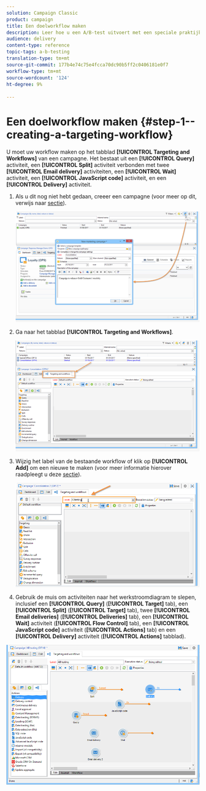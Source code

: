 ```yaml
---
solution: Campaign Classic
product: campaign
title: Een doelworkflow maken
description: Leer hoe u een A/B-test uitvoert met een speciale praktijkcase.
audience: delivery
content-type: reference
topic-tags: a-b-testing
translation-type: tm+mt
source-git-commit: 177b4e74c75e4fcca70dc90b5ff2c0406181e0f7
workflow-type: tm+mt
source-wordcount: '124'
ht-degree: 9%

---
```



# Een doelworkflow maken {#step-1--creating-a-targeting-workflow}

U moet uw workflow maken op het tabblad **[!UICONTROL Targeting and Workflows]** van een campagne. Het bestaat uit een **[!UICONTROL Query]** activiteit, een **[!UICONTROL Split]** activiteit verbonden met twee **[!UICONTROL Email delivery]** activiteiten, een **[!UICONTROL Wait]** activiteit, een **[!UICONTROL JavaScript code]** activiteit, en een **[!UICONTROL Delivery]** activiteit.

1. Als u dit nog niet hebt gedaan, creeer een campagne (voor meer op dit, verwijs naar [sectie](../../campaign/using/setting-up-marketing-campaigns.md#creating-a-campaign)).

   ![](assets/use_case_abtesting_targetwkfl_001.png)

1. Ga naar het tabblad **[!UICONTROL Targeting and Workflows]**. 

   ![](assets/use_case_abtesting_targetwkfl_002.png)

1. Wijzig het label van de bestaande workflow of klik op **[!UICONTROL Add]** om een nieuwe te maken (voor meer informatie hierover raadpleegt u deze [sectie](../../campaign/using/marketing-campaign-deliveries.md#selecting-the-target-population)).

   ![](assets/use_case_abtesting_targetwkfl_003.png)

1. Gebruik de muis om activiteiten naar het werkstroomdiagram te slepen, inclusief een **[!UICONTROL Query]** (**[!UICONTROL Target]** tab), een **[!UICONTROL Split]** (**[!UICONTROL Target]** tab), twee **[!UICONTROL Email deliveries]** (**[!UICONTROL Deliveries]** tab), een **[!UICONTROL Wait]** activiteit (**[!UICONTROL Flow Control]** tab), een **[!UICONTROL JavaScript code]** activiteit (**[!UICONTROL Actions]** tab) en een **[!UICONTROL Delivery]** activiteit (**[!UICONTROL Actions]** tabblad).

![](assets/use_case_abtesting_targetwkfl_004.png)
